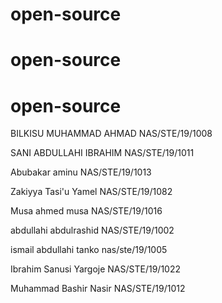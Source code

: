 ﻿# open-source
# open-source
# open-source


BILKISU MUHAMMAD AHMAD NAS/STE/19/1008

SANI ABDULLAHI IBRAHIM NAS/STE/19/1011

Abubakar aminu NAS/STE/19/1013

Zakiyya Tasi'u Yamel NAS/STE/19/1082

Musa ahmed musa NAS/STE/19/1016

abdullahi abdulrashid NAS/STE/19/1002

ismail abdullahi tanko nas/ste/19/1005

Ibrahim Sanusi Yargoje NAS/STE/19/1022

Muhammad Bashir Nasir NAS/STE/19/1012
